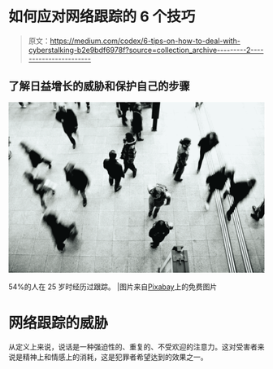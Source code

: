 # 如何应对网络跟踪的 6 个技巧

> 原文：<https://medium.com/codex/6-tips-on-how-to-deal-with-cyberstalking-b2e9bdf6978f?source=collection_archive---------2----------------------->

## 了解日益增长的威胁和保护自己的步骤

![](img/a398625286da6e4d4b34ddf64feae5dd.png)

54%的人在 25 岁时经历过跟踪。 |图片来自[Pixabay](http://www.pixabay.com)上的免费图片

# 网络跟踪的威胁

从定义上来说，说话是一种强迫性的、重复的、不受欢迎的注意力。这对受害者来说是精神上和情感上的消耗，这是犯罪者希望达到的效果之一。